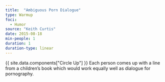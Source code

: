 ```yaml
---
title:  "Ambiguous Porn Dialogue"
type: Warmup
foci:
  - Humor
source: "Keith Curtis"
date: 2015-08-18
min-people: 1
duration: 1
duration-type: linear
---
```

{{ site.data.components["Circle Up"] }}
Each person comes up with a line from a children’s book which would work equally well as dialogue for pornography.
